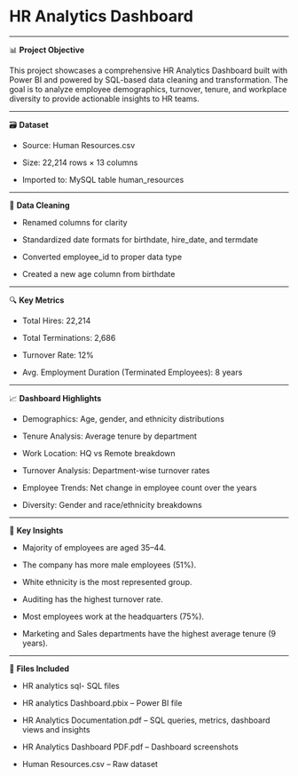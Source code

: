 # HR Analytics Dashboard 


---
📊 **Project Objective**


This project showcases a comprehensive HR Analytics Dashboard built with Power BI and powered by SQL-based data cleaning and transformation. The goal is to analyze employee demographics, turnover, tenure, and workplace diversity to provide actionable insights to HR teams.


---
🗃️ **Dataset**
- Source: Human Resources.csv

- Size: 22,214 rows × 13 columns

- Imported to: MySQL table human_resources


---
🧹 **Data Cleaning**
- Renamed columns for clarity

- Standardized date formats for birthdate, hire_date, and termdate

- Converted employee_id to proper data type

- Created a new age column from birthdate


---
🔍 **Key Metrics**
- Total Hires: 22,214

- Total Terminations: 2,686

- Turnover Rate: 12%

- Avg. Employment Duration (Terminated Employees): 8 years


---
📈 **Dashboard Highlights**
- Demographics: Age, gender, and ethnicity distributions

- Tenure Analysis: Average tenure by department

- Work Location: HQ vs Remote breakdown

- Turnover Analysis: Department-wise turnover rates

- Employee Trends: Net change in employee count over the years

- Diversity: Gender and race/ethnicity breakdowns


---
📌 **Key Insights**
- Majority of employees are aged 35–44.

- The company has more male employees (51%).

- White ethnicity is the most represented group.

- Auditing has the highest turnover rate.

- Most employees work at the headquarters (75%).

- Marketing and Sales departments have the highest average tenure (9 years).


---
📂 **Files Included**

- HR analytics sql- SQL files

- HR analytics Dashboard.pbix – Power BI file

- HR Analytics Documentation.pdf – SQL queries, metrics, dashboard views and insights

- HR Analytics Dashboard PDF.pdf – Dashboard screenshots

- Human Resources.csv – Raw dataset

